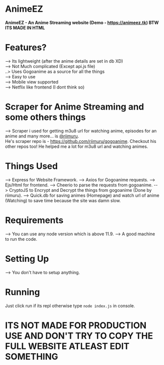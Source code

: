 # AnimeEZ
**AnimeEZ - An Anime Streaming website (Demo - https://animeez.tk) BTW ITS MADE IN HTML** <br>
# Features?
--> Its lightweight (after the anime details are set in db XD) <br>
--> Not Much complicated (Except api.js file) <br>
..> Uses Gogoanime as a source for all the things <br>
--> Easy to use <br>
--> Mobile view supported <br>
--> Netflix like frontend (I dont think so) <br>
# Scraper for Anime Streaming and some others things
--> Scraper i used for getting m3u8 url for watching anime, episodes for an anime and many more... is [@riimuru](https://github.com/riimuru).   
He's scraper repo is - https://github.com/riimuru/gogoanime. Checkout his other repos too! He helped me a lot for m3u8 url and watching animes. <br>

# Things Used
--> Express for Website Framework.
--> Axios for Gogoanime requests.
--> Ejs/Html for frontend.
--> Cheerio to parse the requests from gogoanime.
--> CryptoJS to Encrypt and Decrypt the things from gogoanime (Done by riimuru).
--> Quick.db for saving animes (Homepage) and watch url of anime (Watching) to save time because the site was damn slow.

# Requirements
--> You can use any node version which is above 11.9.
--> A good machine to run the code.



# Setting Up 
--> You don't have to setup anything.

# Running 
Just click run if its repl otherwise type `node index.js` in console.

# ITS NOT MADE FOR PRODUCTION USE AND DON'T TRY TO COPY THE FULL WEBSITE ATLEAST EDIT SOMETHING

